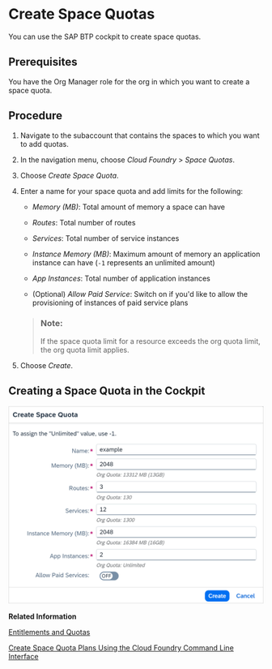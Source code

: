 <!-- loiob13c4a2666dd4018a52780da581bbf6d -->

# Create Space Quotas

You can use the SAP BTP cockpit to create space quotas.



<a name="loiob13c4a2666dd4018a52780da581bbf6d__prereq_ofw_ghw_4bb"/>

## Prerequisites

You have the Org Manager role for the org in which you want to create a space quota.



<a name="loiob13c4a2666dd4018a52780da581bbf6d__steps_l1r_b3w_4bb"/>

## Procedure

1.  Navigate to the subaccount that contains the spaces to which you want to add quotas.

2.  In the navigation menu, choose *Cloud Foundry* \> *Space Quotas*.

3.  Choose *Create Space Quota*.

4.  Enter a name for your space quota and add limits for the following:

    -   *Memory \(MB\)*: Total amount of memory a space can have

    -   *Routes*: Total number of routes

    -   *Services*: Total number of service instances

    -   *Instance Memory \(MB\)*: Maximum amount of memory an application instance can have \(`-1` represents an unlimited amount\)

    -   *App Instances*: Total number of application instances

    -   \(Optional\) *Allow Paid Service*: Switch on if you'd like to allow the provisioning of instances of paid service plans

    > ### Note:  
    > If the space quota limit for a resource exceeds the org quota limit, the org quota limit applies.

5.  Choose *Create*.




<a name="loiob13c4a2666dd4018a52780da581bbf6d__example_tpp_j22_zdc"/>

## Creating a Space Quota in the Cockpit

![](images/Example_for_Creating_a_Space_Quota_in_the_SAP_BTP_Cockpit_dbcbfb6.png)

**Related Information**  


[Entitlements and Quotas](../10-concepts/entitlements-and-quotas-00aa2c2.md "When you purchase an enterprise account, you’re entitled to use a specific set of resources, such as the amount of memory that can be allocated to your applications.")

[Create Space Quota Plans Using the Cloud Foundry Command Line Interface](create-space-quota-plans-using-the-cloud-foundry-command-line-interface-504fde9.md "You can use the Cloud Foundry Command Line Interface to create space quota plans.")

